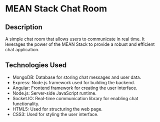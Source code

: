 # MEAN Stack Chat Room

## Description

A simple chat room that allows users to communicate in real time. It leverages the power of the MEAN Stack to provide a robust and efficient chat application.

## Technologies Used

- MongoDB: Database for storing chat messages and user data.
- Express: Node.js framework used for building the backend.
- Angular: Frontend framework for creating the user interface.
- Node.js: Server-side JavaScript runtime.
- Socket.IO: Real-time communication library for enabling chat functionality.
- HTML5: Used for structuring the web page.
- CSS3: Used for styling the user interface.
